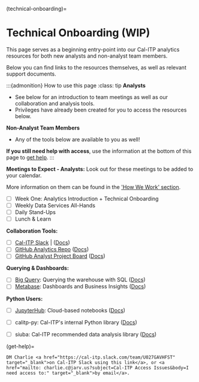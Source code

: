 (technical-onboarding)=
# Technical Onboarding (WIP)
This page serves as a beginning entry-point into our Cal-ITP analytics resources for both new analysts and non-analyst team members.

Below you can find links to the resources themselves, as well as relevant support documents.

:::{admonition} How to use this page
:class: tip
**Analysts**
* See below for an introduction to team meetings as well as our collaboration and analysis tools.
* Privileges have already been created for you to access the resources below.

**Non-Analyst Team Members**
* Any of the tools below are available to you as well!

**If you still need help with access**, use the information at the bottom of this page to [get help](get-help).
:::

**Meetings to Expect - Analysts:**
Look out for these meetings to be added to your calendar.

More information on them can be found in the  ['How We Work' section](meetings).

- [ ]  Week One:  Analytics Introduction + Technical Onboarding
- [ ]  Weekly Data Services All-Hands
- [ ]  Daily Stand-Ups
- [ ]  Lunch & Learn

**Collaboration Tools:**

- [ ] [Cal-ITP Slack](https://cal-itp.slack.com) | ([Docs](slack-intro))
- [ ] [GitHub Analytics Repo](https://github.com/cal-itp/data-analyses) ([Docs](analytics-repo))
- [ ]  [GitHub Analyst Project Board](https://github.com/cal-itp/data-infra/projects/6) ([Docs](analytics-project-board))

**Querying & Dashboards:**

- [ ]  [Big Query](https://console.cloud.google.com/bigquery/): Querying the warehouse with SQL ([Docs](big-query))
- [ ]  [Metabase](https://dashboards.calitp.org/): Dashboards and Business Insights ([Docs](metabase))

**Python Users:**

- [ ]  [JupyterHub](https://hubtest.k8s.calitp.jarv.us/): Cloud-based notebooks ([Docs](jupyterhub))
- [ ]  calitp-py: Cal-ITP's internal Python library ([Docs](calitp))
- [ ]  siuba: Cal-ITP recommended data analysis library ([Docs](siuba))


(get-help)=
```{admonition} Still need access to a tool above?
DM Charlie <a href="https://cal-itp.slack.com/team/U027GAVHFST" target="_blank">on Cal-ITP Slack using this link</a>, or <a href="mailto: charlie.c@jarv.us?subject=Cal-ITP Access Issues&body=I need access to:" target="_blank">by email</a>.
```
